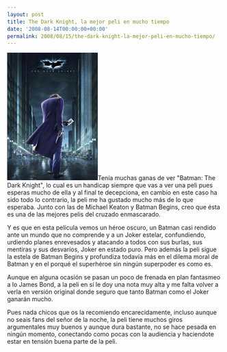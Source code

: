 ```yaml
---
layout: post
title: The Dark Knight, la mejor peli en mucho tiempo
date: '2008-08-14T00:00:00+00:00'
permalink: 2008/08/15/the-dark-knight-la-mejor-peli-en-mucho-tiempo/
---
```

<img src="/assets/zz262f5f15.jpg" alt="" title="Batman Dark Knight" width="212" height="298" class="derecha_borde" />Tenía muchas ganas de ver "Batman: The Dark Knight", lo cual es un handicap siempre que vas a ver una peli pues esperas mucho de ella y al final te decepciona, en cambio en este caso ha sido todo lo contrario, la peli me ha gustado mucho más de lo que esperaba. Junto con las de Michael Keaton y Batman Begins, creo que ésta es una de las mejores pelis del cruzado enmascarado. 

Y es que en esta película vemos un héroe oscuro, un Batman casi rendido ante un mundo que no comprende y a un Joker estelar, confundiendo, urdiendo planes enrevesados y atacando a todos con sus burlas, sus mentiras y sus desvaríos, Joker en estado puro. Pero además la peli sigue la estela de Batman Begins y profundiza todavía más en el dilema moral de Batman y en el porqué el superhéroe sin ningún superpoder es como es. 

Aunque en alguna ocasión se pasan un poco de frenada en plan fantasmeo a lo James Bond, a la peli en sí le doy una nota muy alta y me falta volver a verla en versión original donde seguro que tanto Batman como el Joker ganarán mucho. 

Pues nada chicos que os la recomiendo encarecidamente, incluso aunque no seais fans del señor de la noche, la peli tiene muchos giros argumentales muy buenos y aunque dura bastante, no se hace pesada en ningún momento, conectando como pocas con la audiencia y haciendote estar en tensión buena parte de la peli. 
